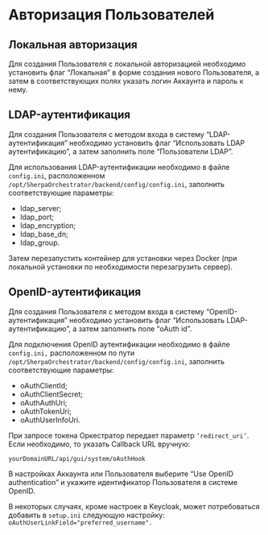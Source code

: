 # Авторизация Пользователей

## **Локальная авторизация**

Для создания Пользователя с локальной авторизацией необходимо установить флаг “Локальная” в форме создания нового Пользователя, а затем в соответствующих полях указать логин Аккаунта и пароль к нему.&#x20;

## **LDAP-аутентификация**

Для создания Пользователя с методом входа в систему “LDAP-аутентификация” необходимо установить флаг “Использовать LDAP аутентификацию”, а затем заполнить поле “Пользователи LDAP”.&#x20;

Для использования LDAP-аутентификации необходимо в файле `config.ini`, расположенном `/opt/SherpaOrchestrator/backend/config/config.ini`, заполнить соответствующие параметры:

* ldap\_server;
* ldap\_port;
* ldap\_encryption;
* ldap\_base\_dn;
* ldap\_group.

Затем перезапустить контейнер для установки через Docker (при локальной установки по необходимости перезагрузить сервер).

## **OpenID-аутентификация**

Для создания Пользователя с методом входа в систему “OpenID-аутентификация” необходимо установить флаг “Использовать LDAP-аутентификацию”, а затем заполнить поле “oAuth id”.

Для подключения OpenID аутентификации необходимо в файле `config.ini,` расположенном по пути `/opt/SherpaOrchestrator/backend/config/config.ini`, заполнить соответствующие параметры:

* oAuthClientId;
* oAuthClientSecret;
* oAuthAuthUri;
* oAuthTokenUri;
* oAuthUserInfoUri.

При запросе токена Оркестратор передает параметр `‘redirect_uri’`.\
Если необходимо, то указать Callback URL вручную:

`yourDomainURL/api/gui/system/oAuthHook`

В настройках Аккаунта или Пользователя выберите “Use OpenID authentication” и укажите идентификатор Пользователя в системе OpenID.

В некоторых случаях, кроме настроек в Keycloak, может потребоваться добавить в `setup.ini` следующую  настройку: `oAuthUserLinkField="preferred_username".`
